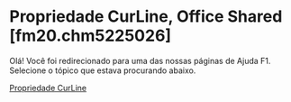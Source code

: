 
# Propriedade CurLine, Office Shared [fm20.chm5225026]

Olá! Você foi redirecionado para uma das nossas páginas de Ajuda F1. Selecione o tópico que estava procurando abaixo.

[Propriedade CurLine](http://msdn.microsoft.com/library/c154483f-fd12-d090-1643-0182f3895e0b%28Office.15%29.aspx)
